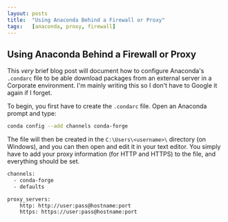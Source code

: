 ```yaml
---
layout: posts
title:  "Using Anaconda Behind a Firewall or Proxy"
tags:   [anaconda, proxy, firewall]
---
```


## Using Anaconda Behind a Firewall or Proxy

This *very* brief blog post will document how to configure Anaconda's `.condarc` file to be able download packages from an external server in a Corporate environment. I'm mainly writing this so I don't have to Google it again if I forget.

To begin, you first have to create the `.condarc` file. Open an Anaconda prompt and type:

```bash
conda config --add channels conda-forge
```

The file will then be created in the `C:\Users\<username>\` directory (on Windows), and you can then open and edit it in your text editor. You simply have to add your proxy information (for HTTP and HTTPS) to the file, and everything should be set.


```bash
channels:
  - conda-forge
  - defaults

proxy_servers:
    http: http://user:pass@hostname:port
    https: https://user:pass@hostname:port
```

<br>  
